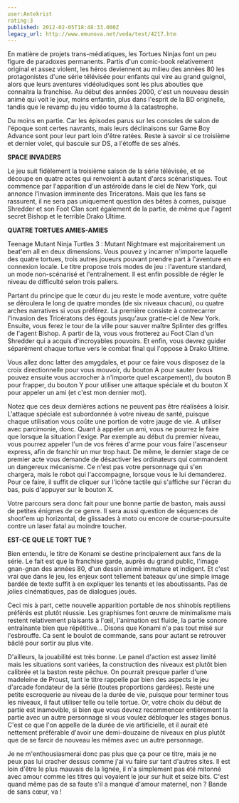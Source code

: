 ```yaml
---
user:Antekrist
rating:3
published: 2012-02-05T18:48:33.000Z
legacy_url: http://www.emunova.net/veda/test/4217.htm
---
```

En matière de projets trans-médiatiques, les Tortues Ninjas font un peu figure de paradoxes permanents. Partis d'un comic-book relativement original et assez violent, les héros deviennent au milieu des années 80 les protagonistes d'une série télévisée pour enfants qui vire au grand guignol, alors que leurs aventures vidéoludiques sont les plus abouties que connaitra la franchise. Au début des années 2000, c'est un nouveau dessin animé qui voit le jour, moins enfantin, plus dans l'esprit de la BD originelle, tandis que le revamp du jeu vidéo tourne à la catastrophe.  

Du moins en partie. Car les épisodes parus sur les consoles de salon de l'époque sont certes navrants, mais leurs déclinaisons sur Game Boy Advance sont pour leur part loin d'être ratées. Reste à savoir si ce troisième et dernier volet, qui bascule sur DS, a l'étoffe de ses aînés.  

  

**SPACE INVADERS**  

Le jeu suit fidèlement la troisième saison de la série télévisée, et se découpe en quatre actes qui renvoient à autant d'arcs scénaristiques. Tout commence par l'apparition d'un astéroïde dans le ciel de New York, qui annonce l'invasion imminente des Triceratons. Mais que les fans se rassurent, il ne sera pas uniquement question des bêtes à cornes, puisque Shredder et son Foot Clan sont également de la partie, de même que l'agent secret Bishop et le terrible Drako Ultime.  

  

**QUATRE TORTUES AMIES-AMIES**  

Teenage Mutant Ninja Turtles 3 : Mutant Nightmare est majoritairement un beat'em all en deux dimensions. Vous pouvez y incarner n'importe laquelle des quatre tortues, trois autres joueurs pouvant prendre part à l'aventure en connexion locale. Le titre propose trois modes de jeu : l'aventure standard, un mode non-scénarisé et l'entraînement. Il est enfin possible de régler le niveau de difficulté selon trois paliers.  

Partant du principe que le cœur du jeu reste le mode aventure, votre quête se déroulera le long de quatre mondes (de six niveaux chacun), ou quatre arches narratives si vous préférez. La première consiste à contrecarrer l'invasion des Tricératons des égouts jusqu'aux gratte-ciel de New York. Ensuite, vous ferez le tour de la ville pour sauver maître Splinter des griffes de l'agent Bishop. A partir de là, vous vous frotterez au Foot Clan d'un Shredder qui a acquis d'incroyables pouvoirs. Et enfin, vous devrez guider séparément chaque tortue vers le combat final qui l'oppose à Drako Ultime.  

Vous allez donc latter des amygdales, et pour ce faire vous disposez de la croix directionnelle pour vous mouvoir, du bouton A pour sauter (vous pouvez ensuite vous accrocher à n'importe quel escarpement), du bouton B pour frapper, du bouton Y pour utiliser une attaque spéciale et du bouton X pour appeler un ami (et c'est mon dernier mot).  

Notez que ces deux dernières actions ne peuvent pas être réalisées à loisir. L'attaque spéciale est subordonnée à votre niveau de santé, puisque chaque utilisation vous coûte une portion de votre jauge de vie. A utiliser avec parcimonie, donc. Quant à appeler un ami, vous ne pourrez le faire que lorsque la situation l'exige. Par exemple au début du premier niveau, vous pourrez appeler l'un de vos frères d'arme pour vous faire l'ascenseur express, afin de franchir un mur trop haut. De même, le dernier stage de ce premier acte vous demande de désactiver les ordinateurs qui commandent un dangereux mécanisme. Ce n'est pas votre personnage qui s'en chargera, mais le robot qui l'accompagne, lorsque vous le lui demanderez. Pour ce faire, il suffit de cliquer sur l'icône tactile qui s'affiche sur l'écran du bas, puis d'appuyer sur le bouton X.  

Votre parcours sera donc fait pour une bonne partie de baston, mais aussi de petites énigmes de ce genre. Il sera aussi question de séquences de shoot'em up horizontal, de glissades à moto ou encore de course-poursuite contre un laser fatal au moindre toucher.  

  

**EST-CE QUE LE TORT TUE ?**  

Bien entendu, le titre de Konami se destine principalement aux fans de la série. Le fait est que la franchise garde, auprès du grand public, l'image gnan-gnan des années 80, d'un dessin animé immature et indigent. Et c'est vrai que dans le jeu, les enjeux sont tellement bateaux qu'une simple image bardée de texte suffit à en expliquer les tenants et les aboutissants. Pas de jolies cinématiques, pas de dialogues joués.  

Ceci mis à part, cette nouvelle apparition portable de nos shinobis reptiliens préférés est plutôt réussie. Les graphismes font œuvre de minimalisme mais restent relativement plaisants à l'œil, l'animation est fluide, la partie sonore entraînante bien que répétitive... Disons que Konami n'a pas tout misé sur l'esbrouffe. Ca sent le boulot de commande, sans pour autant se retrouver bâclé pour sortir au plus vite.  

D'ailleurs, la jouabilité est très bonne. Le panel d'action est assez limité mais les situations sont variées, la construction des niveaux est plutôt bien calibrée et la baston reste pêchue. On pourrait presque parler d'une madeleine de Proust, tant le titre rappelle par bien des aspects le jeu d'arcade fondateur de la série (toutes proportions gardées). Reste une petite escroquerie au niveau de la durée de vie, puisque pour terminer tous les niveaux, il faut utiliser telle ou telle tortue. Or, votre choix du début de partie est inamovible, si bien que vous devrez recommencer entièrement la partie avec un autre personnage si vous voulez débloquer les stages bonus. C'est ce que l'on appelle de la durée de vie artificielle, et il aurait été nettement préférable d'avoir une demi-douzaine de niveaux en plus plutôt que de se farcir de nouveau les mêmes avec un autre personnage.  

Je ne m'enthousiasmerai donc pas plus que ça pour ce titre, mais je ne peux pas lui cracher dessus comme j'ai vu faire sur tant d'autres sites. Il est loin d'être le plus mauvais de la lignée, il n'a simplement pas été mitonné avec amour comme les titres qui voyaient le jour sur huit et seize bits. C'est quand même pas de sa faute s'il a manqué d'amour maternel, non ? Bande de sans cœur, va !